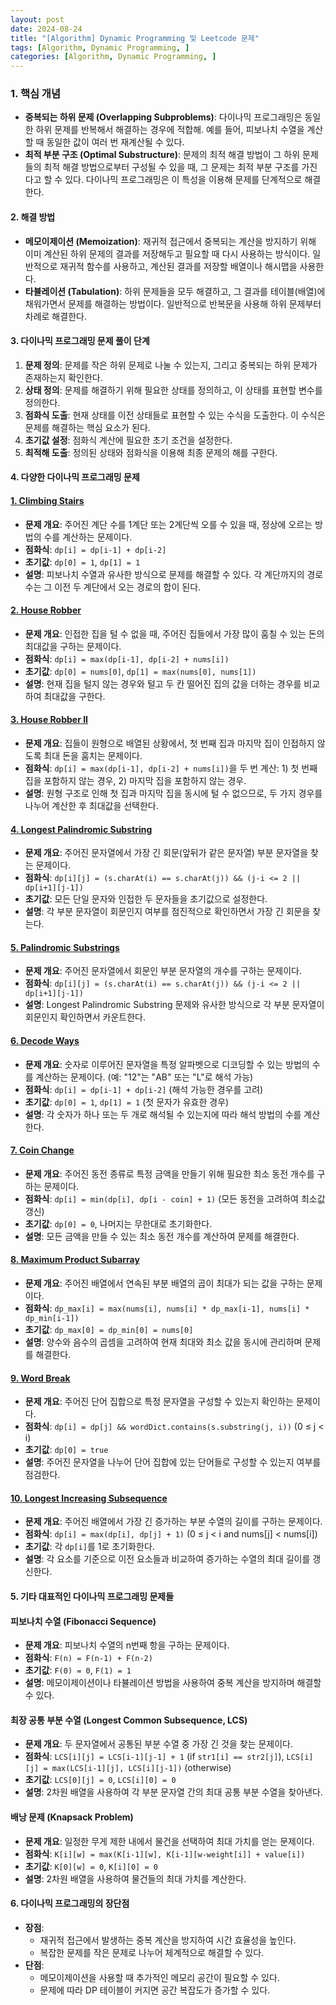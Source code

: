 ```yaml
---
layout: post
date: 2024-08-24
title: "[Algorithm] Dynamic Programming 및 Leetcode 문제"
tags: [Algorithm, Dynamic Programming, ]
categories: [Algorithm, Dynamic Programming, ]
---
```



### 1. **핵심 개념**

- **중복되는 하위 문제 (Overlapping Subproblems)**: 다이나믹 프로그래밍은 동일한 하위 문제를 반복해서 해결하는 경우에 적합해. 예를 들어, 피보나치 수열을 계산할 때 동일한 값이 여러 번 재계산될 수 있다.
- **최적 부분 구조 (Optimal Substructure)**: 문제의 최적 해결 방법이 그 하위 문제들의 최적 해결 방법으로부터 구성될 수 있을 때, 그 문제는 최적 부분 구조를 가진다고 할 수 있다. 다이나믹 프로그래밍은 이 특성을 이용해 문제를 단계적으로 해결한다.

#### 2. **해결 방법**

- **메모이제이션 (Memoization)**: 재귀적 접근에서 중복되는 계산을 방지하기 위해 이미 계산된 하위 문제의 결과를 저장해두고 필요할 때 다시 사용하는 방식이다. 일반적으로 재귀적 함수를 사용하고, 계산된 결과를 저장할 배열이나 해시맵을 사용한다.
- **타뷸레이션 (Tabulation)**: 하위 문제들을 모두 해결하고, 그 결과를 테이블(배열)에 채워가면서 문제를 해결하는 방법이다. 일반적으로 반복문을 사용해 하위 문제부터 차례로 해결한다.

#### 3. **다이나믹 프로그래밍 문제 풀이 단계**

1. **문제 정의**: 문제를 작은 하위 문제로 나눌 수 있는지, 그리고 중복되는 하위 문제가 존재하는지 확인한다.
2. **상태 정의**: 문제를 해결하기 위해 필요한 상태를 정의하고, 이 상태를 표현할 변수를 정의한다.
3. **점화식 도출**: 현재 상태를 이전 상태들로 표현할 수 있는 수식을 도출한다. 이 수식은 문제를 해결하는 핵심 요소가 된다.
4. **초기값 설정**: 점화식 계산에 필요한 초기 조건을 설정한다.
5. **최적해 도출**: 정의된 상태와 점화식을 이용해 최종 문제의 해를 구한다.

#### 4. **다양한 다이나믹 프로그래밍 문제**


#### [1. Climbing Stairs](https://leetcode.com/problems/climbing-stairs/)

- **문제 개요**: 주어진 계단 수를 1계단 또는 2계단씩 오를 수 있을 때, 정상에 오르는 방법의 수를 계산하는 문제이다.
- **점화식**: `dp[i] = dp[i-1] + dp[i-2]`
- **초기값**: `dp[0] = 1`, `dp[1] = 1`
- **설명**: 피보나치 수열과 유사한 방식으로 문제를 해결할 수 있다. 각 계단까지의 경로 수는 그 이전 두 계단에서 오는 경로의 합이 된다.

#### [2. House Robber](https://leetcode.com/problems/house-robber/)

- **문제 개요**: 인접한 집을 털 수 없을 때, 주어진 집들에서 가장 많이 훔칠 수 있는 돈의 최대값을 구하는 문제이다.
- **점화식**: `dp[i] = max(dp[i-1], dp[i-2] + nums[i])`
- **초기값**: `dp[0] = nums[0]`, `dp[1] = max(nums[0], nums[1])`
- **설명**: 현재 집을 털지 않는 경우와 털고 두 칸 떨어진 집의 값을 더하는 경우를 비교하여 최대값을 구한다.

#### [3. House Robber II](https://leetcode.com/problems/house-robber-ii/)

- **문제 개요**: 집들이 원형으로 배열된 상황에서, 첫 번째 집과 마지막 집이 인접하지 않도록 최대 돈을 훔치는 문제이다.
- **점화식**: `dp[i] = max(dp[i-1], dp[i-2] + nums[i])`을 두 번 계산: 1) 첫 번째 집을 포함하지 않는 경우, 2) 마지막 집을 포함하지 않는 경우.
- **설명**: 원형 구조로 인해 첫 집과 마지막 집을 동시에 털 수 없으므로, 두 가지 경우를 나누어 계산한 후 최대값을 선택한다.

#### [4. Longest Palindromic Substring](https://leetcode.com/problems/longest-palindromic-substring/)

- **문제 개요**: 주어진 문자열에서 가장 긴 회문(앞뒤가 같은 문자열) 부분 문자열을 찾는 문제이다.
- **점화식**: `dp[i][j] = (s.charAt(i) == s.charAt(j)) && (j-i <= 2 || dp[i+1][j-1])`
- **초기값**: 모든 단일 문자와 인접한 두 문자들을 초기값으로 설정한다.
- **설명**: 각 부분 문자열이 회문인지 여부를 점진적으로 확인하면서 가장 긴 회문을 찾는다.

#### [5. Palindromic Substrings](https://leetcode.com/problems/palindromic-substrings/)

- **문제 개요**: 주어진 문자열에서 회문인 부분 문자열의 개수를 구하는 문제이다.
- **점화식**: `dp[i][j] = (s.charAt(i) == s.charAt(j)) && (j-i <= 2 || dp[i+1][j-1])`
- **설명**: Longest Palindromic Substring 문제와 유사한 방식으로 각 부분 문자열이 회문인지 확인하면서 카운트한다.

#### [6. Decode Ways](https://leetcode.com/problems/decode-ways/)

- **문제 개요**: 숫자로 이루어진 문자열을 특정 알파벳으로 디코딩할 수 있는 방법의 수를 계산하는 문제이다. (예: "12"는 "AB" 또는 "L"로 해석 가능)
- **점화식**: `dp[i] = dp[i-1] + dp[i-2]` (해석 가능한 경우를 고려)
- **초기값**: `dp[0] = 1`, `dp[1] = 1` (첫 문자가 유효한 경우)
- **설명**: 각 숫자가 하나 또는 두 개로 해석될 수 있는지에 따라 해석 방법의 수를 계산한다.

#### [7. Coin Change](https://leetcode.com/problems/coin-change/)

- **문제 개요**: 주어진 동전 종류로 특정 금액을 만들기 위해 필요한 최소 동전 개수를 구하는 문제이다.
- **점화식**: `dp[i] = min(dp[i], dp[i - coin] + 1)` (모든 동전을 고려하여 최소값 갱신)
- **초기값**: `dp[0] = 0`, 나머지는 무한대로 초기화한다.
- **설명**: 모든 금액을 만들 수 있는 최소 동전 개수를 계산하여 문제를 해결한다.

#### [8. Maximum Product Subarray](https://leetcode.com/problems/maximum-product-subarray/)

- **문제 개요**: 주어진 배열에서 연속된 부분 배열의 곱이 최대가 되는 값을 구하는 문제이다.
- **점화식**: `dp_max[i] = max(nums[i], nums[i] * dp_max[i-1], nums[i] * dp_min[i-1])`
- **초기값**: `dp_max[0] = dp_min[0] = nums[0]`
- **설명**: 양수와 음수의 곱셈을 고려하여 현재 최대와 최소 값을 동시에 관리하며 문제를 해결한다.

#### [9. Word Break](https://leetcode.com/problems/word-break/)

- **문제 개요**: 주어진 단어 집합으로 특정 문자열을 구성할 수 있는지 확인하는 문제이다.
- **점화식**: `dp[i] = dp[j] && wordDict.contains(s.substring(j, i))` (0 ≤ j < i)
- **초기값**: `dp[0] = true`
- **설명**: 주어진 문자열을 나누어 단어 집합에 있는 단어들로 구성할 수 있는지 여부를 점검한다.

#### [10. Longest Increasing Subsequence](https://leetcode.com/problems/longest-increasing-subsequence/)

- **문제 개요**: 주어진 배열에서 가장 긴 증가하는 부분 수열의 길이를 구하는 문제이다.
- **점화식**: `dp[i] = max(dp[i], dp[j] + 1)` (0 ≤ j < i and nums[j] < nums[i])
- **초기값**: 각 `dp[i]`를 1로 초기화한다.
- **설명**: 각 요소를 기준으로 이전 요소들과 비교하여 증가하는 수열의 최대 길이를 갱신한다.

#### 5. **기타 대표적인 다이나믹 프로그래밍 문제들**


#### 피보나치 수열 (Fibonacci Sequence)

- **문제 개요**: 피보나치 수열의 n번째 항을 구하는 문제이다.
- **점화식**: `F(n) = F(n-1) + F(n-2)`
- **초기값**: `F(0) = 0`, `F(1) = 1`
- **설명**: 메모이제이션이나 타뷸레이션 방법을 사용하여 중복 계산을 방지하며 해결할 수 있다.

#### 최장 공통 부분 수열 (Longest Common Subsequence, LCS)

- **문제 개요**: 두 문자열에서 공통된 부분 수열 중 가장 긴 것을 찾는 문제이다.
- **점화식**: `LCS[i][j] = LCS[i-1][j-1] + 1` (if `str1[i] == str2[j]`),
`LCS[i][j] = max(LCS[i-1][j], LCS[i][j-1])` (otherwise)
- **초기값**: `LCS[0][j] = 0`, `LCS[i][0] = 0`
- **설명**: 2차원 배열을 사용하여 각 부분 문자열 간의 최대 공통 부분 수열을 찾아낸다.

#### 배낭 문제 (Knapsack Problem)

- **문제 개요**: 일정한 무게 제한 내에서 물건을 선택하여 최대 가치를 얻는 문제이다.
- **점화식**: `K[i][w] = max(K[i-1][w], K[i-1][w-weight[i]] + value[i])`
- **초기값**: `K[0][w] = 0`, `K[i][0] = 0`
- **설명**: 2차원 배열을 사용하여 물건들의 최대 가치를 계산한다.

#### 6. **다이나믹 프로그래밍의 장단점**

- **장점**:
	- 재귀적 접근에서 발생하는 중복 계산을 방지하여 시간 효율성을 높인다.
	- 복잡한 문제를 작은 문제로 나누어 체계적으로 해결할 수 있다.
- **단점**:
	- 메모이제이션을 사용할 때 추가적인 메모리 공간이 필요할 수 있다.
	- 문제에 따라 DP 테이블이 커지면 공간 복잡도가 증가할 수 있다.
